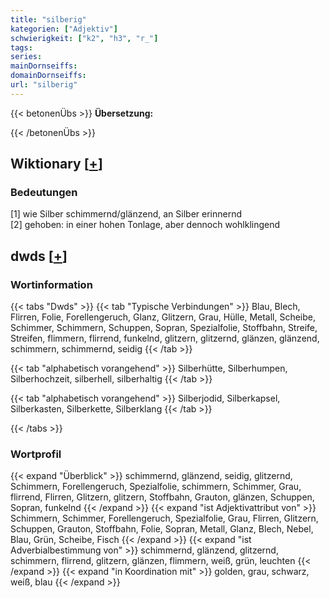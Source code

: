 ```yaml
---
title: "silberig"
kategorien: ["Adjektiv"]
schwierigkeit: ["k2", "h3", "r_"]
tags:
series:
mainDornseiffs:
domainDornseiffs:
url: "silberig"
---
```


{{< betonenÜbs >}}
**Übersetzung:**  
  
{{< /betonenÜbs >}}

## Wiktionary [[+](https://de.wiktionary.org/wiki/silberig)]

### Bedeutungen
[1] wie Silber schimmernd/glänzend, an Silber erinnernd  
[2] gehoben: in einer hohen Tonlage, aber dennoch wohlklingend  



## dwds [[+](https://www.dwds.de/wb/silberig)]

### Wortinformation
{{< tabs "Dwds" >}}
{{< tab "Typische Verbindungen" >}}
Blau, Blech, Flirren, Folie, Forellengeruch, Glanz, Glitzern, Grau, Hülle, Metall, Scheibe, Schimmer, Schimmern, Schuppen, Sopran, Spezialfolie, Stoffbahn, Streife, Streifen, flimmern, flirrend, funkelnd, glitzern, glitzernd, glänzen, glänzend, schimmern, schimmernd, seidig
{{< /tab >}}

{{< tab "alphabetisch vorangehend" >}}
Silberhütte, Silberhumpen, Silberhochzeit, silberhell, silberhaltig
{{< /tab >}}

{{< tab "alphabetisch vorangehend" >}}
Silberjodid, Silberkapsel, Silberkasten, Silberkette, Silberklang
{{< /tab >}}

{{< /tabs >}}

### Wortprofil
{{< expand "Überblick" >}} schimmernd, glänzend, seidig, glitzernd, Schimmern, Forellengeruch, Spezialfolie, schimmern, Schimmer, Grau, flirrend, Flirren, Glitzern, glitzern, Stoffbahn, Grauton, glänzen, Schuppen, Sopran, funkelnd {{< /expand >}}
{{< expand "ist Adjektivattribut von" >}} Schimmern, Schimmer, Forellengeruch, Spezialfolie, Grau, Flirren, Glitzern, Schuppen, Grauton, Stoffbahn, Folie, Sopran, Metall, Glanz, Blech, Nebel, Blau, Grün, Scheibe, Fisch {{< /expand >}}
{{< expand "ist Adverbialbestimmung von" >}} schimmernd, glänzend, glitzernd, schimmern, flirrend, glitzern, glänzen, flimmern, weiß, grün, leuchten {{< /expand >}}
{{< expand "in Koordination mit" >}} golden, grau, schwarz, weiß, blau {{< /expand >}}

